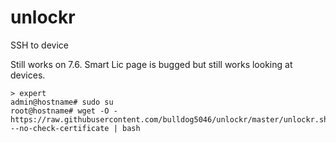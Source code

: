 # unlockr

SSH to device

Still works on 7.6. Smart Lic page is bugged but still works looking at devices.

```
> expert
admin@hostname# sudo su
root@hostname# wget -O - https://raw.githubusercontent.com/bulldog5046/unlockr/master/unlockr.sh --no-check-certificate | bash
```
